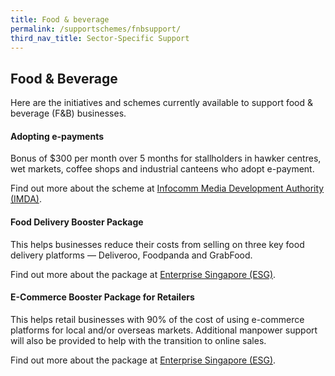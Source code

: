 ```yaml
---
title: Food & beverage
permalink: /supportschemes/fnbsupport/
third_nav_title: Sector-Specific Support
---
```


## Food & Beverage

Here are the initiatives and schemes currently available to support food & beverage (F&B) businesses.

#### Adopting e-payments

Bonus of $300 per month over 5 months for stallholders in hawker centres, wet markets, coffee shops and industrial canteens who adopt e-payment.

Find out more about the scheme at <a href="https://www.imda.gov.sg/hawkersgodigital" target="_blank">Infocomm Media Development Authority (IMDA)</a>.

#### Food Delivery Booster Package

This helps businesses reduce their costs from selling on three key food delivery platforms — Deliveroo, Foodpanda and GrabFood.

Find out more about the package at <a href="https://go.gov.sg/fdbp" target="_blank">Enterprise Singapore (ESG)</a>.

#### E-Commerce Booster Package for Retailers

This helps retail businesses with 90% of the cost of using e-commerce platforms for local and/or overseas markets. Additional manpower support will also be provided to help with the transition to online sales.

Find out more about the package at <a href="https://go.gov.sg/ebp" target="_blank">Enterprise Singapore (ESG)</a>.
